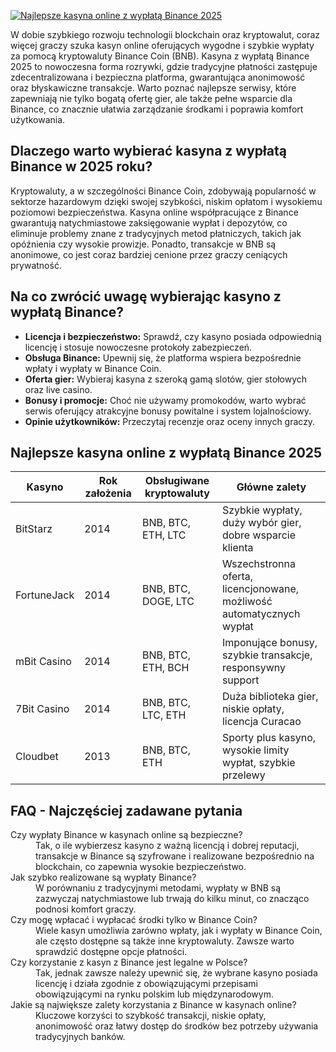 [![Najlepsze kasyna online z wypłatą Binance 2025](https://123-caf.pages.dev/gitsignup.png)](https://vrmoo.ru/Bt82HjjY)

<p>W dobie szybkiego rozwoju technologii blockchain oraz kryptowalut, coraz więcej graczy szuka kasyn online oferujących wygodne i szybkie wypłaty za pomocą kryptowaluty Binance Coin (BNB). Kasyna z wypłatą Binance 2025 to nowoczesna forma rozrywki, gdzie tradycyjne płatności zastępuje zdecentralizowana i bezpieczna platforma, gwarantująca anonimowość oraz błyskawiczne transakcje. Warto poznać najlepsze serwisy, które zapewniają nie tylko bogatą ofertę gier, ale także pełne wsparcie dla Binance, co znacznie ułatwia zarządzanie środkami i poprawia komfort użytkowania.</p>  <h2>Dlaczego warto wybierać kasyna z wypłatą Binance w 2025 roku?</h2> <p>Kryptowaluty, a w szczególności Binance Coin, zdobywają popularność w sektorze hazardowym dzięki swojej szybkości, niskim opłatom i wysokiemu poziomowi bezpieczeństwa. Kasyna online współpracujące z Binance gwarantują natychmiastowe zaksięgowanie wypłat i depozytów, co eliminuje problemy znane z tradycyjnych metod płatniczych, takich jak opóźnienia czy wysokie prowizje. Ponadto, transakcje w BNB są anonimowe, co jest coraz bardziej cenione przez graczy ceniących prywatność.</p>  <h2>Na co zwrócić uwagę wybierając kasyno z wypłatą Binance?</h2> <ul> <li><strong>Licencja i bezpieczeństwo:</strong> Sprawdź, czy kasyno posiada odpowiednią licencję i stosuje nowoczesne protokoły zabezpieczeń.</li> <li><strong>Obsługa Binance:</strong> Upewnij się, że platforma wspiera bezpośrednie wpłaty i wypłaty w Binance Coin.</li> <li><strong>Oferta gier:</strong> Wybieraj kasyna z szeroką gamą slotów, gier stołowych oraz live casino.</li> <li><strong>Bonusy i promocje:</strong> Choć nie używamy promokodów, warto wybrać serwis oferujący atrakcyjne bonusy powitalne i system lojalnościowy.</li> <li><strong>Opinie użytkowników:</strong> Przeczytaj recenzje oraz oceny innych graczy.</li> </ul>  <h2>Najlepsze kasyna online z wypłatą Binance 2025</h2> <table> <thead> <tr> <th>Kasyno</th> <th>Rok założenia</th> <th>Obsługiwane kryptowaluty</th> <th>Główne zalety</th> </tr> </thead> <tbody> <tr> <td>BitStarz</td> <td>2014</td> <td>BNB, BTC, ETH, LTC</td> <td>Szybkie wypłaty, duży wybór gier, dobre wsparcie klienta</td> </tr> <tr> <td>FortuneJack</td> <td>2014</td> <td>BNB, BTC, DOGE, LTC</td> <td>Wszechstronna oferta, licencjonowane, możliwość automatycznych wypłat</td> </tr> <tr> <td>mBit Casino</td> <td>2014</td> <td>BNB, BTC, ETH, BCH</td> <td>Imponujące bonusy, szybkie transakcje, responsywny support</td> </tr> <tr> <td>7Bit Casino</td> <td>2014</td> <td>BNB, BTC, LTC, ETH</td> <td>Duża biblioteka gier, niskie opłaty, licencja Curacao</td> </tr> <tr> <td>Cloudbet</td> <td>2013</td> <td>BNB, BTC, ETH</td> <td>Sporty plus kasyno, wysokie limity wypłat, szybkie przelewy</td> </tr> </tbody> </table>  <h2>FAQ - Najczęściej zadawane pytania</h2> <dl> <dt>Czy wypłaty Binance w kasynach online są bezpieczne?</dt> <dd>Tak, o ile wybierzesz kasyno z ważną licencją i dobrej reputacji, transakcje w Binance są szyfrowane i realizowane bezpośrednio na blockchain, co zapewnia wysokie bezpieczeństwo.</dd> <dt>Jak szybko realizowane są wypłaty Binance?</dt> <dd>W porównaniu z tradycyjnymi metodami, wypłaty w BNB są zazwyczaj natychmiastowe lub trwają do kilku minut, co znacząco podnosi komfort graczy.</dd> <dt>Czy mogę wpłacać i wypłacać środki tylko w Binance Coin?</dt> <dd>Wiele kasyn umożliwia zarówno wpłaty, jak i wypłaty w Binance Coin, ale często dostępne są także inne kryptowaluty. Zawsze warto sprawdzić dostępne opcje płatności.</dd> <dt>Czy korzystanie z kasyn z Binance jest legalne w Polsce?</dt> <dd>Tak, jednak zawsze należy upewnić się, że wybrane kasyno posiada licencję i działa zgodnie z obowiązującymi przepisami obowiązującymi na rynku polskim lub międzynarodowym.</dd> <dt>Jakie są największe zalety korzystania z Binance w kasynach online?</dt> <dd>Kluczowe korzyści to szybkość transakcji, niskie opłaty, anonimowość oraz łatwy dostęp do środków bez potrzeby używania tradycyjnych banków.</dd> </dl>